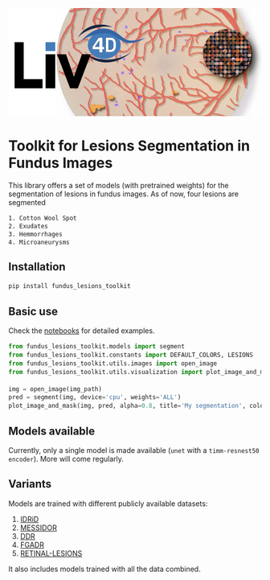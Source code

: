 <p align="center">
    <img src="imgs/header.png" width="1024px"/>
</p>


# Toolkit for Lesions Segmentation in Fundus Images

This library offers a set of models (with pretrained weights) for the segmentation of lesions in fundus images.
As of now, four lesions are segmented

    1. Cotton Wool Spot
    2. Exudates
    3. Hemmorrhages
    4. Microaneurysms

## Installation

```bash
pip install fundus_lesions_toolkit
```



## Basic use

Check the [notebooks](notebooks/) for detailed examples.

```python
from fundus_lesions_toolkit.models import segment
from fundus_lesions_toolkit.constants import DEFAULT_COLORS, LESIONS
from fundus_lesions_toolkit.utils.images import open_image
from fundus_lesions_toolkit.utils.visualization import plot_image_and_mask

img = open_image(img_path)
pred = segment(img, device='cpu', weights='ALL')
plot_image_and_mask(img, pred, alpha=0.8, title='My segmentation', colors=DEFAULT_COLORS, labels=LESIONS)
```

## Models available

Currently, only a single model is made available (`unet` with a `timm-resnest50 encoder`). More will come regularly.

## Variants

Models are trained with different publicly available datasets:
1. [IDRiD](https://ieee-dataport.org/open-access/indian-diabetic-retinopathy-image-dataset-idrid)
2. [MESSIDOR](https://www.adcis.net/fr/logiciels-tiers/messidor-fr/)
3. [DDR](https://github.com/nkicsl/DDR-dataset)
4. [FGADR](https://csyizhou.github.io/FGADR/)
5. [RETINAL-LESIONS](https://github.com/WeiQijie/retinal-lesions)

It also includes models trained with all the data combined.


